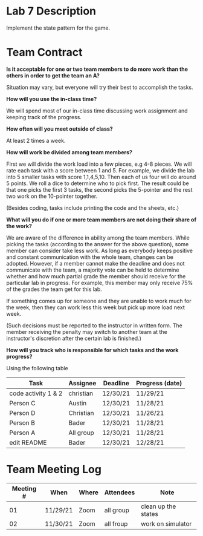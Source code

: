 # Lab 7 Description
Implement the state pattern for the game.

# Team Contract

**Is it acceptable for one or two team members to do more work than the others
in order to get the team an A?**

Situation may vary, but everyone will try their best to accomplish the tasks.

**How will you use the in-class time?**

We will spend most of our in-class time discussing work
assignment and keeping track of the progress.

**How often will you meet outside of class?**

At least 2 times a week.

**How will work be divided among team members?**

First we will divide the work load into a few pieces, e.g 4-8
pieces. We will rate each task with a score between 1 and 5. For example, we
divide the lab into 5 smaller tasks with score 1,1,4,5,10. Then each of us four
will do around 5 points. We roll a dice to determine who to pick first.  The
result could be that one picks the first 3 tasks, the second picks the
5-pointer and the rest two work on the 10-pointer together.

(Besides coding, tasks include printing the code and the sheets, etc.)

**What will you do if one or more team members are not doing their share of the work?**

We are aware of the difference in ability among the team
members. While picking the tasks (according to the answer for the above
question), some member can consider take less work. As long as everybody keeps
positive and constant communication with the whole team, changes can be
adopted. However, if a member cannot make the deadline and does not communicate
with the team, a majority vote can be held to determine whether and how much
partial grade the member should receive for the particular lab in progress. For
example, this member may only receive 75% of the grades the team get for this
lab.

If something comes up for someone and they are unable to work much for the week,
then they can work less this week but pick up more load next week.

(Such decisions must be reported to the instructor in written form. The member
receiving the penalty may switch to another team at the instructor's discretion
after the certain lab is finished.)


**How will you track who is responsible for which tasks and the work progress?**

Using the following table

| Task | Assignee | Deadline | Progress (date) |
|---|---|---|---|
| code activity 1 & 2 | christian | 12/30/21 | 11/29/21 |
| Person C | Austin | 12/30/21 | 11/28/21 |
| Person D | Christian | 12/30/21 | 11/26/21 |
| Person B | Bader | 12/30/21 | 11/28/21 |
| Person A | All group | 12/30/21 | 11/28/21 |
| edit README | Bader | 12/30/21 | 12/28/21 |


# Team Meeting Log

| Meeting # | When | Where | Attendees | Note |
|---|---|---|---|---|
| 01 | 11/29/21 | Zoom | all group | clean up the states |
| 02 | 11/30/21 | Zoom | all froup | work on simulator |

